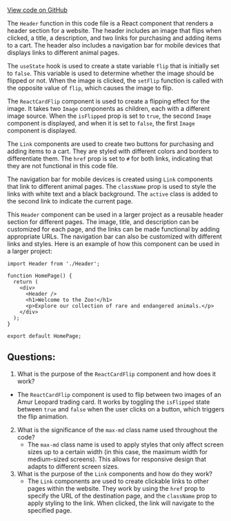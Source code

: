 [View code on GitHub](zoo-labs/zoo/blob/master/foundation/src/pages/animals/Header.tsx)

The `Header` function in this code file is a React component that renders a header section for a website. The header includes an image that flips when clicked, a title, a description, and two links for purchasing and adding items to a cart. The header also includes a navigation bar for mobile devices that displays links to different animal pages.

The `useState` hook is used to create a state variable `flip` that is initially set to `false`. This variable is used to determine whether the image should be flipped or not. When the image is clicked, the `setFlip` function is called with the opposite value of `flip`, which causes the image to flip.

The `ReactCardFlip` component is used to create a flipping effect for the image. It takes two `Image` components as children, each with a different image source. When the `isFlipped` prop is set to `true`, the second `Image` component is displayed, and when it is set to `false`, the first `Image` component is displayed.

The `Link` components are used to create two buttons for purchasing and adding items to a cart. They are styled with different colors and borders to differentiate them. The `href` prop is set to `#` for both links, indicating that they are not functional in this code file.

The navigation bar for mobile devices is created using `Link` components that link to different animal pages. The `className` prop is used to style the links with white text and a black background. The `active` class is added to the second link to indicate the current page.

This `Header` component can be used in a larger project as a reusable header section for different pages. The image, title, and description can be customized for each page, and the links can be made functional by adding appropriate URLs. The navigation bar can also be customized with different links and styles. Here is an example of how this component can be used in a larger project:

```
import Header from './Header';

function HomePage() {
  return (
    <div>
      <Header />
      <h1>Welcome to the Zoo!</h1>
      <p>Explore our collection of rare and endangered animals.</p>
    </div>
  );
}

export default HomePage;
```
## Questions: 
 1. What is the purpose of the `ReactCardFlip` component and how does it work?
   - The `ReactCardFlip` component is used to flip between two images of an Amur Leopard trading card. It works by toggling the `isFlipped` state between `true` and `false` when the user clicks on a button, which triggers the flip animation.
2. What is the significance of the `max-md` class name used throughout the code?
   - The `max-md` class name is used to apply styles that only affect screen sizes up to a certain width (in this case, the maximum width for medium-sized screens). This allows for responsive design that adapts to different screen sizes.
3. What is the purpose of the `Link` components and how do they work?
   - The `Link` components are used to create clickable links to other pages within the website. They work by using the `href` prop to specify the URL of the destination page, and the `className` prop to apply styling to the link. When clicked, the link will navigate to the specified page.